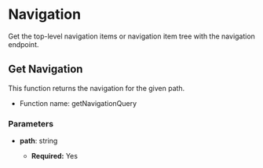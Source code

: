 # Navigation

Get the top-level navigation items or navigation item tree with the navigation endpoint.

## Get Navigation

This function returns the navigation for the given path.

-   Function name: getNavigationQuery

### Parameters

-   **path**: string

    -   **Required:** Yes
